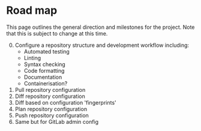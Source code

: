 # Road map

This page outlines the general direction and milestones for the project. Note that this is subject to change at this time.

0. Configure a repository structure and development workflow including:
   - Automated testing
   - Linting
   - Syntax checking
   - Code formatting
   - Documentation
   - Containerisation?
0. Pull repository configuration
0. Diff repository configuration
0. Diff based on configuration 'fingerprints'
0. Plan repository configuration
0. Push repository configuration
0. Same but for GitLab admin config
